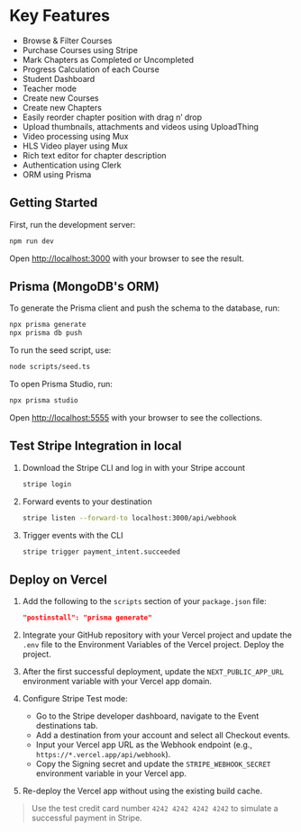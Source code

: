 # Key Features

- Browse & Filter Courses
- Purchase Courses using Stripe
- Mark Chapters as Completed or Uncompleted
- Progress Calculation of each Course
- Student Dashboard
- Teacher mode
- Create new Courses
- Create new Chapters
- Easily reorder chapter position with drag n’ drop
- Upload thumbnails, attachments and videos using UploadThing
- Video processing using Mux
- HLS Video player using Mux
- Rich text editor for chapter description
- Authentication using Clerk
- ORM using Prisma

## Getting Started

First, run the development server:

```bash
npm run dev
```

Open [http://localhost:3000](http://localhost:3000) with your browser to see the result.

## Prisma (MongoDB's ORM)

To generate the Prisma client and push the schema to the database, run:

```bash
npx prisma generate
npx prisma db push
```

To run the seed script, use:

```bash
node scripts/seed.ts
```

To open Prisma Studio, run:

```bash
npx prisma studio
```

Open [http://localhost:5555](http://localhost:5555) with your browser to see the collections.

## Test Stripe Integration in local

1. Download the Stripe CLI and log in with your Stripe account

    ```bash
    stripe login
    ```

2. Forward events to your destination

    ```bash
    stripe listen --forward-to localhost:3000/api/webhook
    ```

3. Trigger events with the CLI

    ```bash
    stripe trigger payment_intent.succeeded
    ```

## Deploy on Vercel

1. Add the following to the `scripts` section of your `package.json` file:

    ```json
    "postinstall": "prisma generate"
    ```

2. Integrate your GitHub repository with your Vercel project and update the `.env` file to the Environment Variables of the Vercel project. Deploy the project.

3. After the first successful deployment, update the `NEXT_PUBLIC_APP_URL` environment variable with your Vercel app domain.

4. Configure Stripe Test mode:
    - Go to the Stripe developer dashboard, navigate to the Event destinations tab.
    - Add a destination from your account and select all Checkout events.
    - Input your Vercel app URL as the Webhook endpoint (e.g., `https://*.vercel.app/api/webhook`).
    - Copy the Signing secret and update the `STRIPE_WEBHOOK_SECRET` environment variable in your Vercel app.

5. Re-deploy the Vercel app without using the existing build cache.

> Use the test credit card number `4242 4242 4242 4242` to simulate a successful payment in Stripe.
